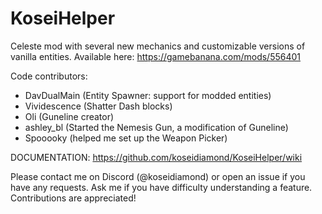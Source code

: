 # KoseiHelper
Celeste mod with several new mechanics and customizable versions of vanilla entities. Available here: https://gamebanana.com/mods/556401

Code contributors:

- DavDualMain (Entity Spawner: support for modded entities)
- Vividescence (Shatter Dash blocks)
- Oli (Guneline creator)
- ashley_bl (Started the Nemesis Gun, a modification of Guneline)
- Spooooky (helped me set up the Weapon Picker)

DOCUMENTATION: https://github.com/koseidiamond/KoseiHelper/wiki

Please contact me on Discord (@koseidiamond) or open an issue if you have any requests. Ask me if you have difficulty understanding a feature.
Contributions are appreciated!
